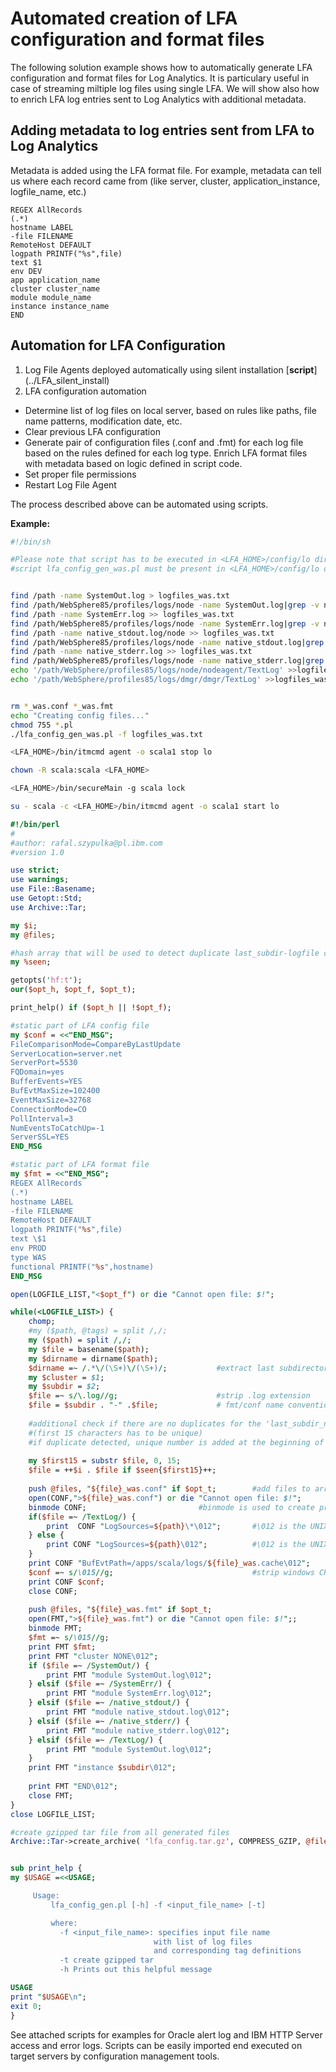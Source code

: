 # Automated creation of LFA configuration and format files
The following solution example shows how to automatically generate LFA configuration and format files for Log Analytics. It is particulary useful in case of streaming miltiple log files using single LFA.
We will show also how to enrich LFA log entries sent to Log Analytics with additional metadata.

## Adding metadata to log entries sent from LFA to Log Analytics
Metadata is added using the LFA format file. For example, metadata can tell us where each record came from (like server, cluster, application_instance, logfile_name, etc.) 
```
REGEX AllRecords
(.*)
hostname LABEL
-file FILENAME
RemoteHost DEFAULT
logpath PRINTF("%s",file)
text $1
env DEV
app application_name
cluster cluster_name
module module_name
instance instance_name
END
```

## Automation for LFA Configuration
1. Log File Agents deployed automatically using silent installation [**script**] (../LFA_silent_install)
2. LFA configuration automation
- Determine list of log files on local server, based on rules like paths, file name patterns, modification date, etc.
- Clear previous LFA configuration
- Generate pair of configuration files (.conf and .fmt) for each log file based on the rules defined for each log type. Enrich LFA format files with metadata based on logic defined in script code.
- Set proper file permissions
- Restart Log File Agent

The process described above can be automated using scripts.

**Example:**

```sh
#!/bin/sh

#Please note that script has to be executed in <LFA_HOME>/config/lo directory
#script lfa_config_gen_was.pl must be present in <LFA_HOME>/config/lo directory


find /path -name SystemOut.log > logfiles_was.txt
find /path/WebSphere85/profiles/logs/node -name SystemOut.log|grep -v nodeagent>> logfiles_was.txt
find /path -name SystemErr.log >> logfiles_was.txt
find /path/WebSphere85/profiles/logs/node -name SystemErr.log|grep -v nodeagent>> logfiles_was.txt
find /path -name native_stdout.log/node >> logfiles_was.txt
find /path/WebSphere85/profiles/logs/node -name native_stdout.log|grep -v nodeagent>> logfiles_was.txt
find /path -name native_stderr.log >> logfiles_was.txt
find /path/WebSphere85/profiles/logs/node -name native_stderr.log|grep -v nodeagent>> logfiles_was.txt
echo '/path/WebSphere/profiles85/logs/node/nodeagent/TextLog' >>logfiles_was.txt
echo '/path/WebSphere/profiles85/logs/dmgr/dmgr/TextLog' >>logfiles_was.txt


rm *_was.conf *_was.fmt
echo "Creating config files..."
chmod 755 *.pl
./lfa_config_gen_was.pl -f logfiles_was.txt

<LFA_HOME>/bin/itmcmd agent -o scala1 stop lo

chown -R scala:scala <LFA_HOME>

<LFA_HOME>/bin/secureMain -g scala lock

su - scala -c <LFA_HOME>/bin/itmcmd agent -o scala1 start lo
```

```perl
#!/bin/perl
#
#author: rafal.szypulka@pl.ibm.com
#version 1.0

use strict;
use warnings;
use File::Basename;
use Getopt::Std;
use Archive::Tar;

my $i;
my @files;

#hash array that will be used to detect duplicate last_subdir-logfile combinantions for LFA conf/fmt
my %seen;

getopts('hf:t');
our($opt_h, $opt_f, $opt_t);

print_help() if ($opt_h || !$opt_f);

#static part of LFA config file
my $conf = <<"END_MSG";
FileComparisonMode=CompareByLastUpdate
ServerLocation=server.net
ServerPort=5530
FQDomain=yes
BufferEvents=YES
BufEvtMaxSize=102400
EventMaxSize=32768
ConnectionMode=CO
PollInterval=3
NumEventsToCatchUp=-1
ServerSSL=YES
END_MSG

#static part of LFA format file
my $fmt = <<"END_MSG";
REGEX AllRecords
(.*)
hostname LABEL
-file FILENAME
RemoteHost DEFAULT
logpath PRINTF("%s",file)
text \$1
env PROD
type WAS
functional PRINTF("%s",hostname)
END_MSG

open(LOGFILE_LIST,"<$opt_f") or die "Cannot open file: $!";

while(<LOGFILE_LIST>) {
	chomp;
	#my ($path, @tags) = split /,/;
	my ($path) = split /,/;
	my $file = basename($path);
	my $dirname = dirname($path);
	$dirname =~ /.*\/(\S+)\/(\S+)/;  	      #extract last subdirectory name
	my $cluster = $1;
	my $subdir = $2;
	$file =~ s/\.log//g;  		              #strip .log extension 
	$file = $subdir . "-" .$file;  		      # fmt/conf name convention is: last_subdir_name-log_file_name
	
	#additional check if there are no duplicates for the 'last_subdir_name-log_file_name' naming convention 
	#(first 15 characters has to be unique)
	#if duplicate detected, unique number is added at the beginning of the log file name
	
	my $first15 = substr $file, 0, 15;
	$file = ++$i . $file if $seen{$first15}++; 
	
	push @files, "${file}_was.conf" if $opt_t;		  #add files to array that will be used by tar function
	open(CONF,">${file}_was.conf") or die "Cannot open file: $!";
	binmode CONF;			              #binmode is used to create proper UNIX text files even on Windows
	if($file =~ /TextLog/) {
		print  CONF "LogSources=${path}\*\012";       #\012 is the UNIX line ending
	} else {
		print CONF "LogSources=${path}\012";		  #\012 is the UNIX line ending
	}
	print CONF "BufEvtPath=/apps/scala/logs/${file}_was.cache\012";
	$conf =~ s/\015//g;			                      #strip windows CR if script is executed on windows
	print CONF $conf;
	close CONF;
	
	push @files, "${file}_was.fmt" if $opt_t;
	open(FMT,">${file}_was.fmt") or die "Cannot open file: $!";;
	binmode FMT;
	$fmt =~ s/\015//g;
	print FMT $fmt;
	print FMT "cluster NONE\012";
	if ($file =~ /SystemOut/) {
		print FMT "module SystemOut.log\012";
	} elsif ($file =~ /SystemErr/) {
		print FMT "module SystemErr.log\012";
	} elsif ($file =~ /native_stdout/) {
		print FMT "module native_stdout.log\012";
	} elsif ($file =~ /native_stderr/) {
		print FMT "module native_stderr.log\012";
	} elsif ($file =~ /TextLog/) {
		print FMT "module SystemOut.log\012";
	}
	print FMT "instance $subdir\012";
	
	print FMT "END\012";
	close FMT;
}
close LOGFILE_LIST;

#create gzipped tar file from all generated files
Archive::Tar->create_archive( 'lfa_config.tar.gz', COMPRESS_GZIP, @files ) if $opt_t;		


sub print_help {
my $USAGE =<<USAGE;

     Usage:
         lfa_config_gen.pl [-h] -f <input_file_name> [-t]

         where:
           -f <input_file_name>: specifies input file name 
                                with list of log files 
                                and corresponding tag definitions
           -t create gzipped tar
           -h Prints out this helpful message

USAGE
print "$USAGE\n";
exit 0;
}
```

See attached scripts for examples for Oracle alert log and IBM HTTP Server access and error logs.
Scripts can be easily imported end executed on target servers by configuration management tools.